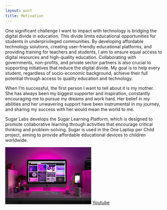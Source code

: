 ```yaml
---
layout: post
title: Motivation
---
```


One significant challenge I want to impact with technology is bridging the digital divide in education. This divide limits educational opportunities for students in underprivileged communities. By developing affordable technology solutions, creating user-friendly educational platforms, and providing training for teachers and students, I aim to ensure equal access to digital resources and high-quality education. Collaborating with governments, non-profits, and private sector partners is also crucial to supporting initiatives that reduce the digital divide. My goal is to help every student, regardless of socio-economic background, achieve their full potential through access to quality education and technology.

When I’m successful, the first person I want to tell about it is my mother. She has always been my biggest supporter and inspiration, constantly encouraging me to pursue my dreams and work hard. Her belief in my abilities and her unwavering support have been instrumental in my journey, and sharing my success with her would mean the world to me.

Sugar Labs develops the Sugar Learning Platform, which is designed to promote collaborative learning through activities that encourage critical thinking and problem-solving. Sugar is used in the One Laptop per Child  project, aiming to provide affordable educational devices to children worldwide.

![Computer](../images/Done.jpeg)
[Youtube](https://youtu.be/C5Gm8UvxKlU?si=NFV7Pmf2BG7gSoGY)
